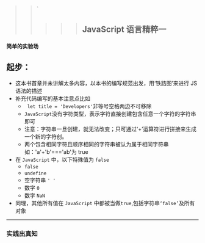 > > `
> >
> > > > > ## JavaScript 语言精粹一

#### 简单的实验场

## 起步：

- 这本书首章并未讲解太多内容，以本书的编写规范出发，用‘铁路图’来进行 JS 语法的描述
- 补充代码编写的基本注意点比如
  - ` let title = 'Developers'`非等号空格两边不可移除
  - `JavaScript`没有字符类型，表示字符直接创建包含任意一个字符的字符串即可
  - 注意：字符串一旦创建，就无法改变；只可通过‘+’运算符进行拼接来生成一个新的字符创。
  - 两个包含相同字符且顺序相同的字符串被认为属于相同字符串如：'a'+'b'==='ab'为 true
- 在 `JavaScript` 中，以下特殊值为 `false`
  - `false`
  - `undefine`
  - 空字符串 `' '`
  - 数字 `0`
  - 数字 `NaN`
- 同理，其他所有值在 `JavaScript` 中都被当做`true`,包括字符串`‘false’`及所有对象

---

### 实践出真知
